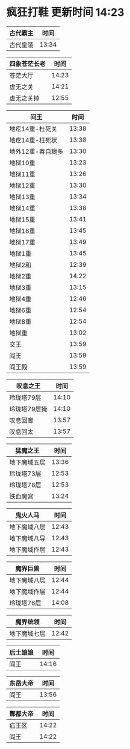 # 疯狂打鞋 更新时间 14:23

| 古代霸主   | 时间    |
|--------|-------|
| 古代皇陵 | 13:34 |

| 四象苍茫长老   | 时间    |
|--------|-------|
| 苍茫大厅 | 14:23 |
| 虚无之关 | 14:21 |
| 虚无之关掉 | 12:55 |

| 间王   | 时间    |
|--------|-------|
| 地疙14重-杜死关 | 13:38 |
| 地疙14重-枉死状 | 13:38 |
| 地外12重-春自糊多 | 13:30 |
| 地狱10重 | 13:23 |
| 地狱11重 | 13:26 |
| 地狱12重 | 13:30 |
| 地狱13重 | 13:34 |
| 地狱14重 | 13:38 |
| 地狱15重 | 13:41 |
| 地狱16重 | 13:45 |
| 地狱17重 | 13:49 |
| 地狱1重 | 13:45 |
| 地狱2和 | 12:39 |
| 地狱2重 | 14:22 |
| 地狱3重 | 13:15 |
| 地狱4重 | 12:46 |
| 地狱6重 | 12:54 |
| 地狱8重 | 12:54 |
| 地狱重 | 13:02 |
| 交王 | 13:59 |
| 阎王 | 13:59 |
| 阎王殿 | 13:59 |

| 叹息之王   | 时间    |
|--------|-------|
| 玲珑塔79层 | 14:10 |
| 玲珑塔79层掩 | 14:10 |
| 叹息回廊 | 13:57 |
| 叹息回太 | 13:57 |

| 猛魔之王   | 时间    |
|--------|-------|
| 地下魔域五层 | 13:36 |
| 玲珑塔73层 | 12:53 |
| 玲珑塔78层 | 12:53 |
| 铁血魔宫 | 13:24 |

| 鬼火人马   | 时间    |
|--------|-------|
| 地下魔域八层 | 12:43 |
| 地下魔域八导 | 12:43 |
| 地下魔域作层 | 12:43 |

| 魔界巨兽   | 时间    |
|--------|-------|
| 地下魔域八层 | 12:44 |
| 地下魔域作层 | 12:44 |
| 玲珑塔76层 | 14:08 |

| 魔界统领   | 时间    |
|--------|-------|
| 地下魔域七层 | 12:42 |

| 后土娘娘   | 时间    |
|--------|-------|
| 阎王 | 14:16 |

| 东岳大帝   | 时间    |
|--------|-------|
| 阎王 | 13:56 |

| 酆都大帝   | 时间    |
|--------|-------|
| 疝王区 | 14:22 |
| 阎王 | 14:22 |
